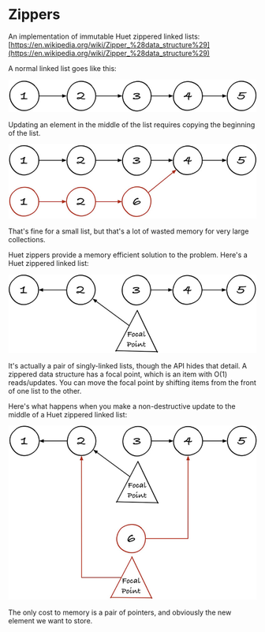 # Zippers

An implementation of immutable Huet zippered linked lists: [https://en.wikipedia.org/wiki/Zipper_%28data_structure%29](https://en.wikipedia.org/wiki/Zipper_%28data_structure%29)

A normal linked list goes like this:

![A linked list](linked_list.jpg)

Updating an element in the middle of the list requires copying the beginning of the list.

![A modified linked list](linked_list_modified.jpg)

That's fine for a small list, but that's a lot of wasted memory for very large collections.

Huet zippers provide a memory efficient solution to the problem. Here's a Huet zippered linked list:

![A Huet zippered linked list](zipper.jpg)

It's actually a pair of singly-linked lists, though the API hides that detail. A zippered data structure has a focal point, which is an item with O(1) reads/updates. You can move the focal point by shifting items from the front of one list to the other.

Here's what happens when you make a non-destructive update to the middle of a Huet zippered linked list:

![A modified zippered linked list](zipper_modified.jpg)

The only cost to memory is a pair of pointers, and obviously the new element we want to store.

